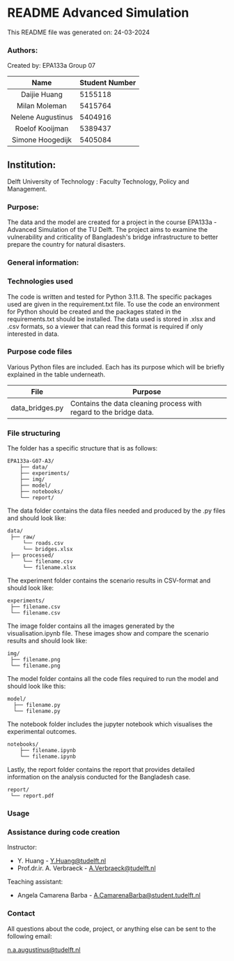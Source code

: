 
# README Advanced Simulation

This README file was generated on: 24-03-2024

### Authors:
Created by: EPA133a Group 07

|        Name         | Student Number |
|:-------------------:|:---------------|
|    Daijie Huang     | 5155118        |
|    Milan Moleman    | 5415764        |
|  Nelene Augustinus  | 5404916        |
|   Roelof Kooijman   | 5389437        |
| Simone Hoogedijk    | 5405084        |

## Institution:

Delft University of Technology : Faculty Technology, Policy and Management.

### Purpose:

The data and the model are created for a project in the course EPA133a - Advanced Simulation of the TU Delft. 
The project aims to examine the vulnerability and criticality of Bangladesh's bridge infrastructure to better prepare the country for natural disasters. 

### General information:


### Technologies used

The code is written and tested for Python 3.11.8. The specific packages used are given in the requirement.txt file. To use the code an environment for Python should be created and the packages stated in the requirements.txt should be installed. The data used is stored in .xlsx and .csv formats, so a viewer that can read this format is required if only interested in data.

### Purpose code files

Various Python files are included. Each has its purpose which will be briefly explained in the table underneath.

| File             | Purpose                                                                                                                                                                                 |
|------------------|-----------------------------------------------------------------------------------------------------------------------------------------------------------------------------------------|
| data_bridges.py  | Contains the data cleaning process with regard to the bridge data.                                                                                                                      |

### File structuring
The folder has a specific structure that is as follows:

    EPA133a-G07-A3/
        ├── data/
        ├── experiments/
        ├── img/
        ├── model/
        ├── notebooks/
        └── report/

The data folder contains the data files needed and produced by the .py files and should look like:

    data/
     ├── raw/ 
         └── roads.csv
         └── bridges.xlsx
     ├── processed/
         └── filename.csv
         └── filename.xlsx

The experiment folder contains the scenario results in CSV-format and should look like:

    experiments/
     ├── filename.csv
     └── filename.csv
     

The image folder contains all the images generated by the visualisation.ipynb file. These images show and compare the scenario results and should look like: 

    img/
     ├── filename.png
     └── filename.png

The model folder contains all the code files required to run the model and should look like this:

    model/
      ├── filename.py
      └── filename.py

The notebook folder includes the jupyter notebook which visualises the experimental outcomes. 

    notebooks/
        ├── filename.ipynb
        └── filename.ipynb


Lastly, the report folder contains the report that provides detailed information on the analysis conducted for the Bangladesh case. 

    report/
     └── report.pdf

### Usage


### Assistance during code creation

Instructor:

-   Y. Huang - [Y.Huang@tudelft.nl](mailto:Y.Huang@tudelft.nl)
-   Prof.dr.ir. A. Verbraeck - [A.Verbraeck@tudelft.nl](mailto:A.Verbraeck@tudelft.nl)

Teaching assistant:

-   Angela Camarena Barba - [A.CamarenaBarba@student.tudelft.nl](mailto:A.CamarenaBarba@student.tudelft.nl)

### Contact

All questions about the code, project, or anything else can be sent to the following email:

[n.a.augustinus@tudelft.nl](mailto:n.a.augustinus@tudelft.nl)